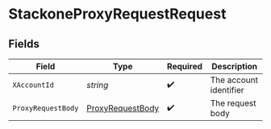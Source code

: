 # StackoneProxyRequestRequest


## Fields

| Field                                                           | Type                                                            | Required                                                        | Description                                                     |
| --------------------------------------------------------------- | --------------------------------------------------------------- | --------------------------------------------------------------- | --------------------------------------------------------------- |
| `XAccountId`                                                    | *string*                                                        | :heavy_check_mark:                                              | The account identifier                                          |
| `ProxyRequestBody`                                              | [ProxyRequestBody](../../Models/Components/ProxyRequestBody.md) | :heavy_check_mark:                                              | The request body                                                |